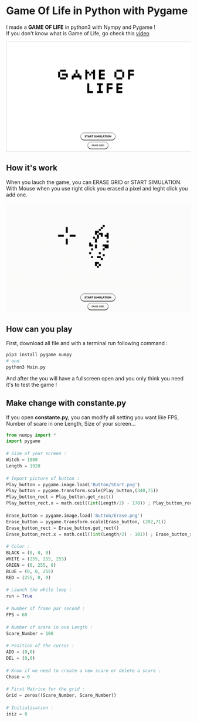 # Game Of Life in Python with Pygame

I made a **GAME OF LIFE** in python3 with Nympy and Pygame !  
If you don't know what is Game of Life, go check this [video](https://www.youtube.com/watch?v=Kk2MH9O4pXY)

![Picture of Game of Life](./ReadMe/GameOfLife.png)

## How it's work 

When you lauch the game, you can ERASE GRID or START SIMULATION. With Mouse when you use right click you erased a pixel and leght click you add one.

![Video of Game of Life](./ReadMe/GameOfLife.gif)

## How can you play

First, download all file and with a terminal run following command :

```bash
pip3 install pygame numpy
# and
python3 Main.py
```

And after the you will have a fullscreen open and you only think you need it's to test the game !

## Make change with constante.py

If you open **constante.py**, you can modify all setting you want like FPS, Number of scare in one Length, Size of your screen...

```py
from numpy import *
import pygame

# Size of your screen :
Witdh = 1080
Length = 1920

# Import picture of button :
Play_button = pygame.image.load('Button/Start.png')
Play_button = pygame.transform.scale(Play_button,(340,75))
Play_button_rect = Play_button.get_rect()
Play_button_rect.x = math.ceil((int(Length/2) - 170)) ; Play_button_rect.y = math.ceil(15*(Witdh/18))

Erase_button = pygame.image.load('Button/Erase.png')
Erase_button = pygame.transform.scale(Erase_button, (202,71))
Erase_button_rect = Erase_button.get_rect()
Erase_button_rect.x = math.ceil((int(Length/2) - 101)) ; Erase_button_rect.y = math.ceil(16.5 * (Witdh / 18))

# Color :
BLACK = (0, 0, 0)
WHITE = (255, 255, 255)
GREEN = (0, 255, 0)
BLUE = (0, 0, 255)
RED = (255, 0, 0)

# Launch the while loop :
run = True

# Number of frame par second :
FPS = 60

# Number of scare in one Length :
Scare_Number = 100

# Position of the cursor :
ADD = (0,0)
DEL = (0,0)

# Know if we need to create a new scare or delete a scare :
Chose = 0

# First Matrice for the grid :
Grid = zeros((Scare_Number, Scare_Number))

# Initialisation :
iniz = 0
```
